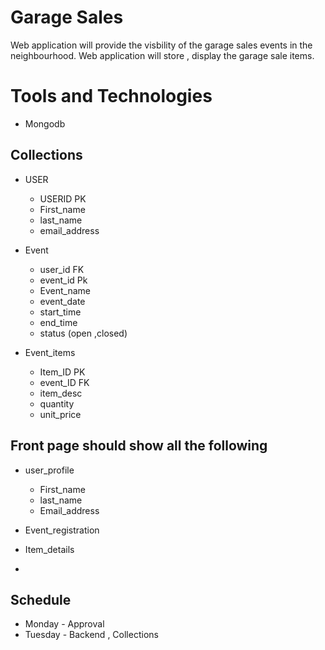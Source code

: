 # Garage Sales 
Web  application will provide the  visbility 
of the garage sales events in the neighbourhood.
Web application will store , display the garage sale items.

# Tools and Technologies
- Mongodb

## Collections

- USER
  - USERID PK
  - First_name
  - last_name
  - email_address

- Event 
    - user_id  FK
    - event_id Pk
    - Event_name
    - event_date
    - start_time
    - end_time
    - status  (open ,closed)

- Event_items
    
    - Item_ID PK
    - event_ID FK
    - item_desc
    - quantity
    - unit_price 

## Front page should show all the following

- user_profile
    - First_name
    - last_name
    - Email_address
    
- Event_registration
- Item_details
- 


## Schedule

 - Monday - Approval
 - Tuesday - Backend , Collections
 